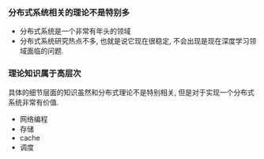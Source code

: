 ### 分布式系统相关的理论不是特别多
- 分布式系统是一个非常有年头的领域
- 分布式系统研究热点不多, 也就是说它现在很稳定, 不会出现是现在深度学习领域面临的问题.


### 理论知识属于高层次
具体的细节层面的知识虽然和分布式理论不是特别相关, 但是对于实现一个分布式系统非常有价值.
- 网络编程
- 存储
- cache
- 调度
